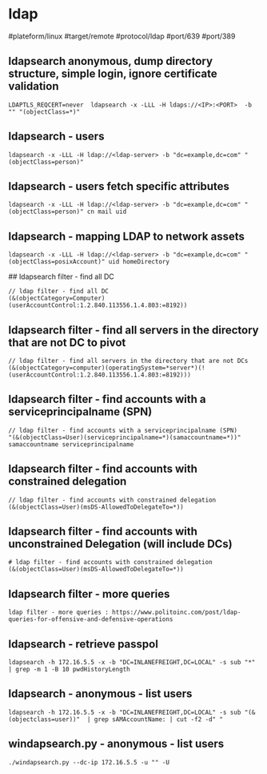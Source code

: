 # ldap

#plateform/linux  #target/remote  #protocol/ldap  #port/639 #port/389

## ldapsearch anonymous, dump directory structure, simple login, ignore certificate validation
```
LDAPTLS_REQCERT=never  ldapsearch -x -LLL -H ldaps://<IP>:<PORT>  -b "" "(objectClass=*)"
````

## ldapsearch - users
```
ldapsearch -x -LLL -H ldap://<ldap-server> -b "dc=example,dc=com" "(objectClass=person)"
````

## ldapsearch - users fetch specific attributes
```
ldapsearch -x -LLL -H ldap://<ldap-server> -b "dc=example,dc=com" "(objectClass=person)" cn mail uid
```

## ldapsearch - mapping LDAP to network assets
```
ldapsearch -x -LLL -H ldap://<ldap-server> -b "dc=example,dc=com" "(objectClass=posixAccount)" uid homeDirectory
```

## ldapsearch filter - find all DC
```
// ldap filter - find all DC
(&(objectCategory=Computer)(userAccountControl:1.2.840.113556.1.4.803:=8192))
```

## ldapsearch filter - find all servers in the directory that are not DC to pivot
```
// ldap filter - find all servers in the directory that are not DCs
(&(objectCategory=computer)(operatingSystem=*server*)(!(userAccountControl:1.2.840.113556.1.4.803:=8192)))
```

## ldapsearch filter - find accounts with a serviceprincipalname (SPN)
```
// ldap filter - find accounts with a serviceprincipalname (SPN)
"(&(objectClass=User)(serviceprincipalname=*)(samaccountname=*))" samaccountname serviceprincipalname
```
## ldapsearch filter - find accounts with constrained delegation
```
// ldap filter - find accounts with constrained delegation
(&(objectClass=User)(msDS-AllowedToDelegateTo=*))
```

## ldapsearch filter - find accounts with unconstrained Delegation (will include DCs)
```
# ldap filter - find accounts with constrained delegation
(&(objectClass=User)(msDS-AllowedToDelegateTo=*))
```

## ldapsearch filter - more queries
```
ldap filter - more queries : https://www.politoinc.com/post/ldap-queries-for-offensive-and-defensive-operations
```

## ldapsearch - retrieve passpol
```
ldapsearch -h 172.16.5.5 -x -b "DC=INLANEFREIGHT,DC=LOCAL" -s sub "*" | grep -m 1 -B 10 pwdHistoryLength
```

## ldapsearch - anonymous - list users
```
ldapsearch -h 172.16.5.5 -x -b "DC=INLANEFREIGHT,DC=LOCAL" -s sub "(&(objectclass=user))"  | grep sAMAccountName: | cut -f2 -d" "
```

## windapsearch.py - anonymous - list users
```
./windapsearch.py --dc-ip 172.16.5.5 -u "" -U
```
